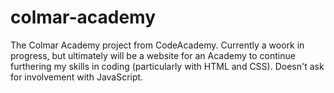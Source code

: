 # colmar-academy

The Colmar Academy project from CodeAcademy.  Currently a woork in progress, but ultimately will be a website for an Academy to continue furthering my skills in coding (particularly with HTML and CSS).  Doesn't ask for involvement with JavaScript.
